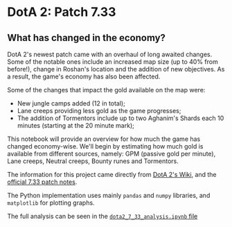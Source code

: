 # DotA 2: Patch 7.33
## What has changed in the economy?

DotA 2's newest patch came with an overhaul of long awaited changes. Some of the notable ones include an increased map size (up to 40% from before!), change in Roshan's location and the addition of new objectives. As a result, the game's economy has also been affected.

Some of the changes that impact the gold available on the map were:

- New jungle camps added (12 in total);
- Lane creeps providing less gold as the game progresses;
- The addition of Tormentors include up to two Aghanim's Shards each 10 minutes (starting at the 20 minute mark);

This notebook will provide an overview for how much the game has changed economy-wise. We'll begin by estimating how much gold is available from different sources, namely: GPM (passive gold per minute), Lane creeps, Neutral creeps, Bounty runes and Tormentors.

The information for this project came directly from [DotA 2's Wiki](https://dota2.fandom.com/wiki/Gold), and the [official 7.33 patch notes](https://www.dota2.com/patches/7.33). 

The Python implementation uses mainly `pandas` and `numpy` libraries, and `matplotlib` for plotting graphs.

The full analysis can be seen in the [`dota2_7_33_analysis.ipynb` file](https://github.com/renatoinomata/DotA2_7.33_Gold/blob/master/dota2_7_33_analysis.ipynb)